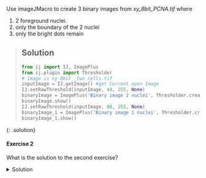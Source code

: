 Use imageJMacro to create 3 binary images from *xy_8bit_PCNA.tif* where 
1. 2 foreground nuclei.
2. only the boundary of the 2 nuclei
3. only the bright dots remain

> ## Solution
> ```python
> from ij import IJ, ImagePlus
> from ij.plugin import Thresholder
> # image is xy_8bit__two_cells.tif
> inputImage = IJ.getImage() #get Current open Image
> IJ.setRawThreshold(inputImage, 44, 255, None)
> binaryImage = ImagePlus('Binary image 2 nuclei', Thresholder.createMask(inputImage))
> binaryImage.show()
> IJ.setRawThreshold(inputImage, 88, 255, None)
> binaryImage_1 = ImagePlus('Binary image 1 nuclei', Thresholder.createMask(inputImage))
> binaryImage_1.show()
> ```
{: .solution}


#### Exercise 2

What is the solution to the second exercise?

<details>
<summary>Solution</summary>
This is the solution to the second exercise.
</details>
